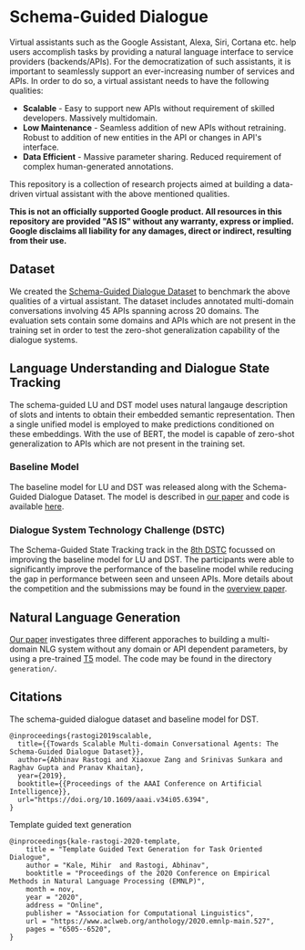 # Schema-Guided Dialogue

Virtual assistants such as the Google Assistant, Alexa, Siri, Cortana etc. help
users accomplish tasks by providing a natural language interface to service
providers (backends/APIs). For the democratization of such assistants, it is
important to seamlessly support an ever-increasing number of services and APIs.
In order to do so, a virtual assistant needs to have the following qualities:

* **Scalable** - Easy to support new APIs without requirement of skilled
  developers. Massively multidomain.
* **Low Maintenance** - Seamless addition of new APIs without retraining. Robust
  to addition of new entities in the API or changes in API's interface.
* **Data Efficient** - Massive parameter sharing. Reduced requirement of complex
  human-generated annotations.

This repository is a collection of research projects aimed at building a
data-driven virtual assistant with the above mentioned qualities.

**This is not an officially supported Google product. All resources in this
repository are  provided "AS IS" without any warranty, express or implied.
Google disclaims all liability for any damages, direct or indirect, resulting
from their use.**

## Dataset

We created the [Schema-Guided Dialogue Dataset](https://github.com/google-research-datasets/dstc8-schema-guided-dialogue)
to benchmark the above qualities of a virtual assistant. The dataset includes
annotated multi-domain conversations involving 45 APIs spanning across 20
domains. The evaluation sets contain some domains and APIs which are not present
in the training set in order to test the zero-shot generalization capability of
the dialogue systems.


## Language Understanding and Dialogue State Tracking

The schema-guided LU and DST model uses natural langauge description of slots
and intents to obtain their embedded semantic representation. Then a single
unified model is employed to make predictions conditioned on these embeddings.
With the use of BERT, the model is capable of zero-shot generalization to APIs
which are not present in the training set.

### Baseline Model

The baseline model for LU and DST was released along with the Schema-Guided
Dialogue Dataset. The model is described in [our paper](https://arxiv.org/pdf/1909.05855.pdf)
and code is available [here](https://github.com/google-research/google-research/tree/master/schema_guided_dst).

### Dialogue System Technology Challenge (DSTC)

The Schema-Guided State Tracking track in the [8th DSTC](https://dstc8.dstc.community/)
focussed on improving the baseline model for LU and DST. The participants were
able to significantly improve the performance of the baseline model while
reducing the gap in performance between seen and unseen APIs. More details about
the competition and the submissions may be found in the
[overview paper](https://arxiv.org/pdf/2002.01359.pdf).


## Natural Language Generation

[Our paper](https://www.aclweb.org/anthology/2020.emnlp-main.527.pdf)
investigates three different apporaches to building a multi-domain NLG system
without any domain or API dependent parameters, by using a pre-trained
[T5](https://github.com/google-research/text-to-text-transfer-transformer)
model. The code may be found in the directory `generation/`.



## Citations

The schema-guided dialogue dataset and baseline model for DST.
```
@inproceedings{rastogi2019scalable,
  title={{Towards Scalable Multi-domain Conversational Agents: The Schema-Guided Dialogue Dataset}},
  author={Abhinav Rastogi and Xiaoxue Zang and Srinivas Sunkara and Raghav Gupta and Pranav Khaitan},
  year={2019},
  booktitle={{Proceedings of the AAAI Conference on Artificial Intelligence}},
  url="https://doi.org/10.1609/aaai.v34i05.6394",
}
```

Template guided text generation
```
@inproceedings{kale-rastogi-2020-template,
    title = "Template Guided Text Generation for Task Oriented Dialogue",
    author = "Kale, Mihir  and Rastogi, Abhinav",
    booktitle = "Proceedings of the 2020 Conference on Empirical Methods in Natural Language Processing (EMNLP)",
    month = nov,
    year = "2020",
    address = "Online",
    publisher = "Association for Computational Linguistics",
    url = "https://www.aclweb.org/anthology/2020.emnlp-main.527",
    pages = "6505--6520",
}
```
